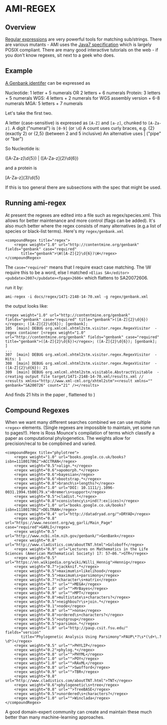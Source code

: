 # AMI-REGEX

## Overview

[Regular expressions](http://en.wikipedia.org/wiki/Regular_expression) are very powerful tools for matching sub/strings. 
There are various mutants - AMI uses the [Java7 specification](http://docs.oracle.com/javase/7/docs/api/java/util/regex/Pattern.html) 
which is largely POSIX compliant. There are many good interactive tutorials on the web - if you don't know regexes, sit next to a geek 
who does.

## Example

[A Genbank identifer](http://www.ncbi.nlm.nih.gov/Sequin/acc.html) can be expressed as 

Nucleotide:	1 letter + 5 numerals OR 2 letters + 6 numerals
Protein:	3 letters + 5 numerals
WGS:	4 letters + 2 numerals for WGS assembly version + 6-8 numerals
MGA:	5 letters + 7 numerals

Let's take the first two. 

A letter (case-sensitive) is expressed as ``[A-Z]`` and ``[a-z]``, chunked to ``[A-Za-z]``. 
A digit ("numeral") is ``[0-9]`` (or ``\d``)
A count uses curly braces, e.g. {2} (exactly 2) or {2,5} (between 2 and 5 inclusive)
An alternative uses | ("pipe" or "bar")

So Nucleotide is:

([A-Za-z]\d{5}) | ([A-Za-z]{2}\d{6})
 
 and a protein is
 
 [A-Za-z]{3}\d{5}

If this is too general there are subsections with the spec that might be used.

## Running ami-regex

At present the regexes are edited into a file such as regex/species.xml. This allows for better maintenance and more control
(flags can be added). It's also much better where the regex consists of many alternatives (e.g.a list of species or black-list terms).
Here's my ``regex/genbank.xml``

```
<compoundRegex title="regex">
	<regex weight="1.0" url="http://contentmine.org/genbank" fields="genbank" case="required"
	   title="genbank">\W([A-Z]{2}\d{6})\W</regex>
</compoundRegex>
```

The ``case="required"`` means that I require exact case matching. The \W require this to be a word, else I matched 
``>Elias SA</editor><pubdate>2007</pubdate><fpage>2606<`` which flattens to SA20072606.

run it by:

```
ami-regex -i docs/regex/1471-2148-14-70.xml -g regex/genbank.xml 
```

the output looks like:
```
<regex weight="1.0" url="http://contentmine.org/genbank" fields="genbank" case="required" title="genbank">([A-Z]{2}\d{6})</regex>; ([A-Z]{2}\d{6}); [genbank];  
105  [main] DEBUG org.xmlcml.xhtml2stm.visitor.regex.RegexVisitor  - regex container [<regex weight="1.0" url="http://contentmine.org/genbank" fields="genbank" case="required" title="genbank">([A-Z]{2}\d{6})</regex>; ([A-Z]{2}\d{6}); [genbank];  ]
...
307  [main] DEBUG org.xmlcml.xhtml2stm.visitor.regex.RegexVisitor  - Hits: 1
308  [main] DEBUG org.xmlcml.xhtml2stm.visitor.regex.RegexVisitor  - ([A-Z]{2}\d{6}): 21
309  [main] DEBUG org.xmlcml.xhtml2stm.visitable.AbstractVisitable  - creating output file target/1471-2148-14-70.xml/results.xml // <results xmlns="http://www.xml-cml.org/xhtml2stm"><result xmlns="" genbank="SA200726" count="21" /></results>
```
And finds 21 hits in the paper , flattened
to )

## Compound Regexes

When we want many different searches combined we can use multiple ```<regex>``` elements. (Single regexes are impossible to maintain,
yet some run to pages!!). Here is Ross Mounce's compilation
of terms which classify a paper as computational phylogenetics. The weights allow for precision/recal to be compbined and varied.

```
<compoundRegex title="phylotree">
	<regex weight="1.0" url="books.google.co.uk/books?isbn=1118017862">ACCTRAN</regex>
	<regex weight="0.5">align.*</regex>
	<regex weight="0.6">apomorph.*</regex>
	<regex weight="0.6">bayesian</regex>
	<regex weight="0.6">bootstrap.*</regex>
	<regex weight="0.8">branch\s+lengths?</regex>
	<regex weight="1.0" url="DOI: 10.1111/j.1096-0031.1994.tb00179.x">Bremer\s+support</regex>
	<regex weight="0.5">cladist.*</regex>
	<regex weight="0.8">consistency\s+ind(?:ex|ices)</regex>
	<regex weight="1.0" url="books.google.co.uk/books?isbn=1118017862">DELTRAN</regex>
	<regex weight="0.4" url="http://datadryad.org/">DRYAD</regex>
	<regex weight="0.8" url="https://www.nescent.org/wg_garli/Main_Page" case="required">GARLI</regex>
	<regex weight="0.5" url="http://www.ncbi.nlm.nih.gov/genbank/">GenBank</regex>
	<regex weight="0.8" url="http://www.cladistics.com/aboutTNT.html">Goloboff</regex>
	<regex weight="0.9" url="Lectures on Mathematics in the Life Sciences (American Mathematical Society) 17: 57–86.">GTR</regex>
	<regex weight="0.5" url="https://en.wikipedia.org/wiki/Willi_Hennig">Hennig</regex>
	<regex weight="0.7">jackknif.*</regex>
	<regex weight="0.5">maximum\s+likelihood</regex>
	<regex weight="0.5">maximum\s+parsimony</regex>
	<regex weight="0.7">character\s+matrix</regex>
	<regex weight="0.7" url="">MEGA</regex>
	<regex weight="1.0" url="">MrBayes</regex>
	<regex weight="0.9" url="">MPT</regex>
	<regex weight="0.8">multistate\s+characters?</regex>
	<regex weight="0.5">neighbou?r\s+join.*</regex>
	<regex weight="0.1">node</regex>
	<regex weight="0.8" url="">nona</regex>
	<regex weight="0.8">ordered\s+characters?</regex>
	<regex weight="0.5">outgroup</regex>
	<regex weight="0.5">parsimon.*</regex>
	<regex weight="1.0" url="http://paup.csit.fsu.edu/" fields="version"
	   title="Phylogenetic Analysis Using Parsimony">PAUP\*?\s*(\d+\.?\d*)</regex>
	<regex weight="0.5" url="">PHYLIP</regex>
	<regex weight="0.2">phylog.*</regex>
	<regex weight="0.8" url="">PHYML</regex>
	<regex weight="1.0" url="">POY</regex>
	<regex weight="1.0" url="">RAxML</regex>
	<regex weight="0.8" url="">Swofford</regex>
	<regex weight="0.9" url="">TBR</regex>
	<regex weight="0.8" url="http://www.cladistics.com/aboutTNT.html">TNT</regex>
	<regex weight="0.6">phylogenetic\s+tree</regex>
	<regex weight="0.8" url="">TreeBASE</regex>
	<regex weight="0.5">unordered\s+characters?</regex>
	<regex weight="1.0" url="">Winclada</regex>
</compoundRegex>
```

A good domain-expert community can create and maintain these much better than many machine-learning approaches. 





